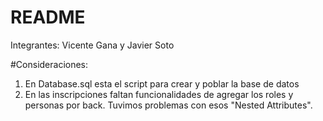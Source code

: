 # README

Integrantes: Vicente Gana y Javier Soto


#Consideraciones:

1. En Database.sql esta el script para crear y poblar la base de datos
2. En las inscripciones faltan funcionalidades de agregar los roles y personas por back. Tuvimos problemas con esos "Nested Attributes".
